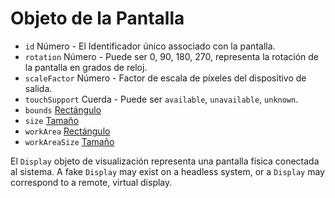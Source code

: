 # Objeto de la Pantalla

* `id` Número - El Identificador único associado con la pantalla.
* `rotation` Número - Puede ser 0, 90, 180, 270, representa la rotación de la pantalla en grados de reloj.
* `scaleFactor` Número - Factor de escala de píxeles del dispositivo de salida.
* `touchSupport` Cuerda - Puede ser `available`, `unavailable`, `unknown`.
* `bounds` [Rectángulo](rectangle.md)
* `size` [Tamaño](size.md)
* `workArea` [Rectángulo](rectangle.md)
* `workAreaSize` [Tamaño](size.md)

El `Display` objeto de visualización representa una pantalla física conectada al sistema. A fake `Display` may exist on a headless system, or a `Display` may correspond to a remote, virtual display.
